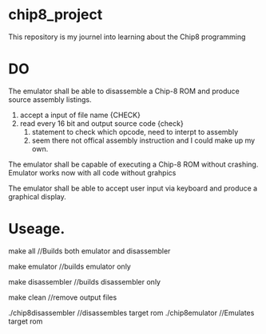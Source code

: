 # chip8_project
This repository is my journel into learning about the Chip8 programming 

# DO 
The emulator shall be able to disassemble a Chip-8 ROM and produce source assembly listings.
1. accept a input of file name {CHECK}
2. read every 16 bit and output source code {check}
	1. statement to check which opcode, need to interpt to assembly
	2. seem there not offical assembly instruction and I could make up my own.

The emulator shall be capable of executing a Chip-8 ROM without crashing.
	Emulator works now with all code without grahpics

The emulator shall be able to accept user input via keyboard and produce a graphical display.

# Useage.

make all  				//Builds both emulator and disassembler

make emulator				//builds emulator only

make disassembler			//builds disassembler only

make clean				//remove output files

./chip8disassembler	<rom file>	//disassembles target rom
./chip8emulator		<rom file>		//Emulates target rom
